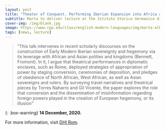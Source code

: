 ```yaml
---
layout: post
title: "Theater of Conquest. Performing Iberian Expansion into Africa and Asia (1490–1520)" 
subtitle: Marta to deliver lecture at the Istituto Storico Germanico di Roma
cover-img: /img/blank.jpg
image: https://www.cpp.edu/class/english-modern-languages/img/marta-albala-shelfie.jpg
tags: [news, lecture]
---
```


> "This  talk  intervenes  in  recent  scholarly  discourses  on  the  construction  of  Early  Modern Iberian sovereignty and hegemony via its leverage with African and Asian polities   and   kingdoms   (Bennett,   Fromont).   In   it,   I   argue   that   theatrical   performances  in  diplomatic  enclaves,  such  as  Rome,  deployed  strategies  of  appropriation  of  power  by  staging  conversion,  ceremonies  of  deposition,  and  pledges  of  obedience  of  North  African,  West  African,  as  well  as  Asian  sovereigns  and rulers. By surveying travel narratives and theatrical pieces by Torres Naharro and Gil Vicente, the paper explores the role that conversion and the dissemination of  misinformation  regarding  foreign  powers  played  in  the  creation  of  European  hegemony, or its illusion"

{: .box-warning} 
**14 December, 2020.**

For more information, visit [DHI Rom](http://dhi-roma.it/index.php?id=kalender&L=24&cHash=c747a8dbf00dd025bf6d5e2a3cad58e1&tx_cal_controller%5Bmonth%5D=12&tx_cal_controller%5Boffset%5D=5&tx_cal_controller%5Byear%5D=2020).
